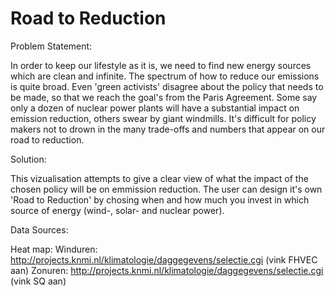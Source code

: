 # Road to Reduction

Problem Statement:

In order to keep our lifestyle as it is, we need to find new energy sources which are clean and infinite. The spectrum of how to reduce our emissions is quite broad. Even 'green activists' disagree about the policy that needs to be made, so that we reach the goal's from the Paris Agreement. Some say only a dozen of nuclear power plants will have a substantial impact on emission reduction, others swear by giant windmills. It's difficult for policy makers not to drown in the many trade-offs and numbers that appear on our road to reduction.

Solution:

This vizualisation attempts to give a clear view of what the impact of the chosen policy will be on emmission reduction. The user can design it's own 'Road to Reduction' by chosing when and how much you invest in which source of energy (wind-, solar- and nuclear power). 

Data Sources:

Heat map:
Winduren: http://projects.knmi.nl/klimatologie/daggegevens/selectie.cgi (vink FHVEC aan)
Zonuren: http://projects.knmi.nl/klimatologie/daggegevens/selectie.cgi (vink SQ aan)
